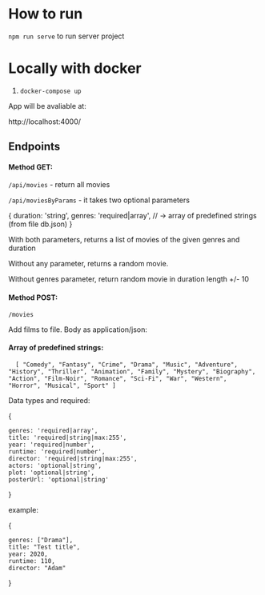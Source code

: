 # How to run

`npm run serve` to run server project 

# Locally with docker
1. `docker-compose up`

App will be avaliable at:

http://localhost:4000/


## Endpoints

#### Method GET:

`/api/movies` - return all movies

`/api/moviesByParams` - it takes two optional parameters

{
    duration: 'string',
    genres: 'required|array', // -> array of predefined strings (from file db.json)
} 


With both parameters, returns a list of movies of the given genres and duration

Without any parameter, returns a random movie.

Without genres parameter, return random movie in duration length +/- 10

#### Method POST:

`/movies`

Add films to file. Body as application/json:


#### Array of predefined strings:

`  [
       "Comedy",
       "Fantasy",
       "Crime",
       "Drama",
       "Music",
       "Adventure",
       "History",
       "Thriller",
       "Animation",
       "Family",
       "Mystery",
       "Biography",
       "Action",
       "Film-Noir",
       "Romance",
       "Sci-Fi",
       "War",
       "Western",
       "Horror",
       "Musical",
       "Sport"
   ]`

Data types and required:

{

    genres: 'required|array',
    title: 'required|string|max:255',
    year: 'required|number',
    runtime: 'required|number',
    director: 'required|string|max:255',
    actors: 'optional|string',
    plot: 'optional|string',
    posterUrl: 'optional|string'
  
}

example:

{

	genres: ["Drama"],
	title: "Test title",
	year: 2020,
	runtime: 110,
	director: "Adam"
	
}

